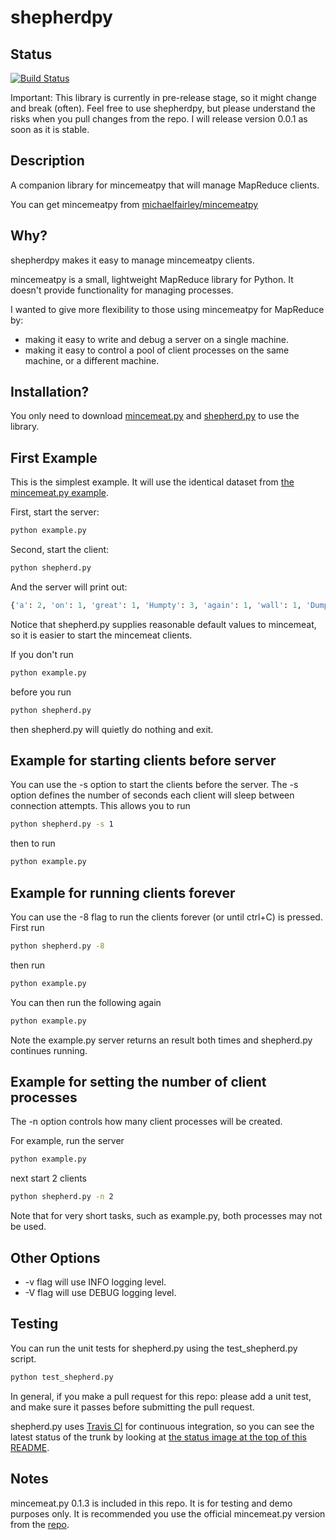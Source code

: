 shepherdpy
==========

Status
------
[![Build Status](https://travis-ci.org/jpmec/shepherdpy.png)](https://travis-ci.org/jpmec/shepherdpy)

Important: This library is currently in pre-release stage, so it might change and break (often).
Feel free to use shepherdpy, but please understand the risks when you pull changes from the repo.
I will release version 0.0.1 as soon as it is stable.


Description
-----------
A companion library for mincemeatpy that will manage MapReduce clients.

You can get mincemeatpy from [michaelfairley/mincemeatpy](https://github.com/michaelfairley/mincemeatpy)


Why?
----

shepherdpy makes it easy to manage mincemeatpy clients.

mincemeatpy is a small, lightweight MapReduce library for Python.
It doesn't provide functionality for managing processes.

I wanted to give more flexibility to those using mincemeatpy for MapReduce by:
* making it easy to write and debug a server on a single machine.
* making it easy to control a pool of client processes on the same machine, or a different machine.


Installation?
-------------
You only need to download [mincemeat.py](raw.github.com/michaelfairley/mincemeatpy/master/mincemeat.py) and 
[shepherd.py](raw.github.com/jpmec/shepherdpy/master/shepherd.py) to use the library.


First Example
-------------

This is the simplest example. It will use the identical dataset from [the mincemeat.py example](https://github.com/michaelfairley/mincemeatpy).


First, start the server:

```bash
python example.py
```

Second, start the client:

```bash
python shepherd.py
```

And the server will print out:

```python
{'a': 2, 'on': 1, 'great': 1, 'Humpty': 3, 'again': 1, 'wall': 1, 'Dumpty': 2, 'men': 1, 'had': 1, 'all': 1, 'together': 1, "King's": 2, 'horses': 1, 'All': 1, "Couldn't": 1, 'fall': 1, 'and': 1, 'the': 2, 'put': 1, 'sat': 1}
```


Notice that shepherd.py supplies reasonable default values to mincemeat,
so it is easier to start the mincemeat clients.

If you don't run
```bash
python example.py
```
before you run
```bash
python shepherd.py
```
then shepherd.py will quietly do nothing and exit.


Example for starting clients before server
------------------------------------------

You can use the -s option to start the clients before the server.
The -s option defines the number of seconds each client will sleep between
connection attempts.  This allows you to run

```bash
python shepherd.py -s 1
```

then to run

```bash
python example.py
```


Example for running clients forever
-----------------------------------

You can use the -8 flag to run the clients forever (or until ctrl+C) is pressed.
First run

```bash
python shepherd.py -8
```

then run

```bash
python example.py
```

You can then run the following again

```bash
python example.py
```

Note the example.py server returns an result both times and shepherd.py continues running.


Example for setting the number of client processes
--------------------------------------------------

The -n option controls how many client processes will be created.

For example, run the server
```bash
python example.py
```

next start 2 clients
```bash
python shepherd.py -n 2
```

Note that for very short tasks, such as example.py, both processes may not be used.


Other Options
-------------
* -v flag will use INFO logging level.
* -V flag will use DEBUG logging level.


Testing
-------

You can run the unit tests for shepherd.py using the test_shepherd.py script.

```bash
python test_shepherd.py
```

In general, if you make a pull request for this repo:
please add a unit test, and make sure it passes before submitting the pull request.

shepherd.py uses [Travis CI](https://travis-ci.org/) for continuous integration,
so you can see the latest status of the trunk by looking at
[the status image at the top of this README](https://github.com/jpmec/shepherdpy#status).


Notes
-----

mincemeat.py 0.1.3 is included in this repo.  It is for testing and demo
purposes only.  It is recommended you use the official mincemeat.py version
from the [repo](https://github.com/michaelfairley/mincemeatpy).
